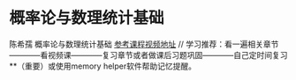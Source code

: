 # 概率论与数理统计基础
陈希孺 概率论与数理统计基础
[参考课程视频地址](https://www.bilibili.com/video/BV12k4y1m78w?p=1&share_medium=iphone&share_plat=ios&share_session_id=C288E65A-F281-4528-866C-07E39BAB3092&share_source=WEIXIN&share_tag=s_i&timestamp=1644199799&unique_k=kWN08F3)   //
学习推荐：看一遍相关章节————看视频课————复习章节或者做课后习题巩固————自己定时间复习**（重要）或使用memory helper软件帮助记忆提醒。
